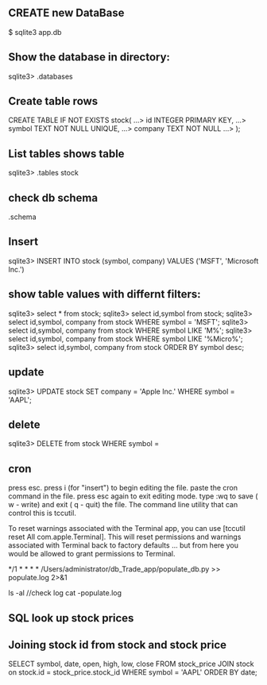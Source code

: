## CREATE new DataBase
$ sqlite3 app.db
## Show the database in directory:
sqlite3> .databases
## Create table rows
CREATE TABLE IF NOT EXISTS stock(
   ...> id INTEGER PRIMARY KEY,
   ...> symbol TEXT NOT NULL UNIQUE,
   ...> company TEXT NOT NULL 
   ...> );
## List tables shows table <stock>
sqlite3> .tables
stock
## check db schema
.schema
## Insert
sqlite3> INSERT INTO stock (symbol, company) VALUES ('MSFT', 'Microsoft Inc.')
## show table values with differnt filters:
sqlite3> select * from stock;
sqlite3> select id,symbol from stock;
sqlite3> select id,symbol, company from stock WHERE symbol = 'MSFT';
sqlite3> select id,symbol, company from stock WHERE symbol LIKE 'M%';
sqlite3> select id,symbol, company from stock WHERE symbol LIKE '%Micro%';
sqlite3> select id,symbol, company from stock ORDER BY symbol desc;

## update
sqlite3> UPDATE stock SET company = 'Apple Inc.' WHERE symbol = 'AAPL';
## delete
sqlite3> DELETE from stock WHERE symbol = <symbol>

## cron
press esc.
press i (for "insert") to begin editing the file.
paste the cron command in the file.
press esc again to exit editing mode.
type :wq to save ( w - write) and exit ( q - quit) the file.
The command line utility that can control this is tccutil.

To reset warnings associated with the Terminal app, you can use [tccutil reset All com.apple.Terminal]. This will reset permissions and warnings associated with Terminal back to factory defaults ... but from here you would be allowed to grant permissions to Terminal.

*/1 * * * * /Users/administrator/db_Trade_app/populate_db.py >> populate.log 2>&1

ls -al //check log
cat -populate.log

## SQL look up stock prices
## Joining stock id from stock and stock price
SELECT symbol, date, open, high, low, close
FROM stock_price
JOIN stock on stock.id = stock_price.stock_id 
WHERE symbol = 'AAPL'
ORDER BY date;
